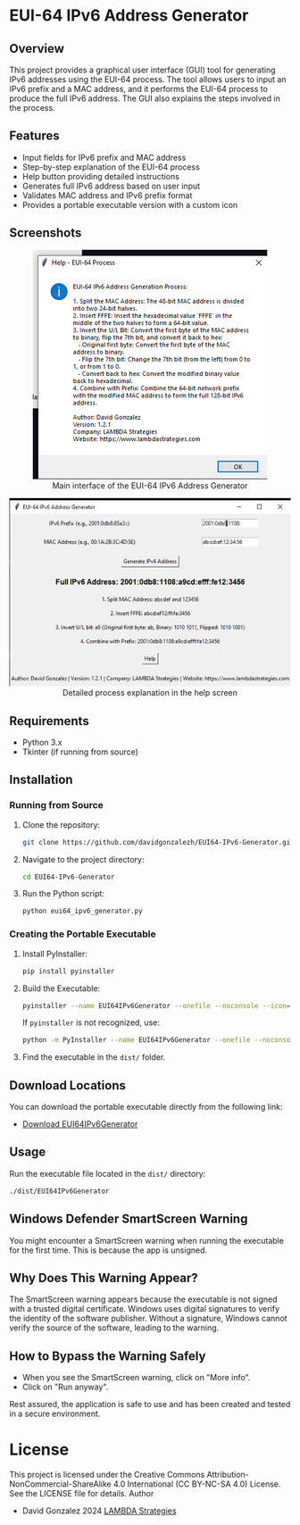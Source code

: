 # EUI-64 IPv6 Address Generator

## Overview
This project provides a graphical user interface (GUI) tool for generating IPv6 addresses using the EUI-64 process. The tool allows users to input an IPv6 prefix and a MAC address, and it performs the EUI-64 process to produce the full IPv6 address. The GUI also explains the steps involved in the process.

## Features
- Input fields for IPv6 prefix and MAC address
- Step-by-step explanation of the EUI-64 process
- Help button providing detailed instructions
- Generates full IPv6 address based on user input
- Validates MAC address and IPv6 prefix format
- Provides a portable executable version with a custom icon

## Screenshots

<p align="center">
  <img src="images/screenshot1.png" alt="Main interface of the EUI-64 IPv6 Address Generator">
  <br>Main interface of the EUI-64 IPv6 Address Generator
</p>

<p align="center">
  <img src="images/screenshot2.png" alt="Detailed process explanation in the help screen">
  <br>Detailed process explanation in the help screen
</p>

## Requirements
- Python 3.x
- Tkinter (if running from source)

## Installation

### Running from Source

1. Clone the repository:
    ```sh
    git clone https://github.com/davidgonzalezh/EUI64-IPv6-Generator.git
    ```
2. Navigate to the project directory:
    ```sh
    cd EUI64-IPv6-Generator
    ```

3. Run the Python script:
    ```sh
    python eui64_ipv6_generator.py
    ```

### Creating the Portable Executable

1. Install PyInstaller:
    ```sh
    pip install pyinstaller
    ```

2. Build the Executable:
    ```sh
    pyinstaller --name EUI64IPv6Generator --onefile --noconsole --icon=icon.ico eui64_ipv6_generator.py
    ```

   If `pyinstaller` is not recognized, use:
    ```sh
    python -m PyInstaller --name EUI64IPv6Generator --onefile --noconsole --icon=icon.ico eui64_ipv6_generator.py
    ```

3. Find the executable in the `dist/` folder.

## Download Locations
You can download the portable executable directly from the following link:
- [Download EUI64IPv6Generator](https://github.com/davidgonzalezh/EUI64-IPv6-Generator/releases/latest)

## Usage
Run the executable file located in the `dist/` directory:
```sh
./dist/EUI64IPv6Generator
```

## Windows Defender SmartScreen Warning

You might encounter a SmartScreen warning when running the executable for the first time. This is because the app is unsigned.

## Why Does This Warning Appear?

The SmartScreen warning appears because the executable is not signed with a trusted digital certificate. Windows uses digital signatures to verify the identity of the software publisher. Without a signature, Windows cannot verify the source of the software, leading to the warning.

## How to Bypass the Warning Safely

- When you see the SmartScreen warning, click on "More info".
- Click on "Run anyway".

Rest assured, the application is safe to use and has been created and tested in a secure environment.

# License

This project is licensed under the Creative Commons Attribution-NonCommercial-ShareAlike 4.0 International (CC BY-NC-SA 4.0) License. See the LICENSE file for details.
Author

- David Gonzalez 2024 [LAMBDA Strategies](https://www.lambdastrategies.com)

